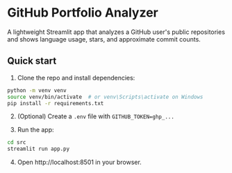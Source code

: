 # GitHub Portfolio Analyzer

A lightweight Streamlit app that analyzes a GitHub user's public repositories and shows language usage, stars, and approximate commit counts.

## Quick start

1. Clone the repo and install dependencies:

```bash
python -m venv venv
source venv/bin/activate  # or venv\Scripts\activate on Windows
pip install -r requirements.txt
```

2. (Optional) Create a `.env` file with `GITHUB_TOKEN=ghp_...`

3. Run the app:

```bash
cd src
streamlit run app.py
```

4. Open http://localhost:8501 in your browser.
